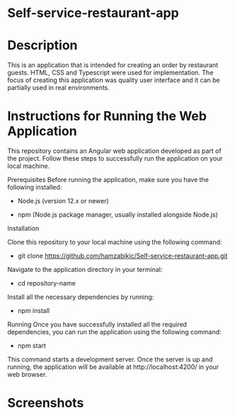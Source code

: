 # Self-service-restaurant-app

# Description

This is an application that is intended for creating an order by restaurant guests. HTML, CSS and Typescript were used for implementation. The focus of creating this application was quality user interface and it can be partially used in real environments.

# Instructions for Running the Web Application
This repository contains an Angular web application developed as part of the project. Follow these steps to successfully run the application on your local machine.

Prerequisites
Before running the application, make sure you have the following installed:

- Node.js (version 12.x or newer)

- npm (Node.js package manager, usually installed alongside Node.js)

Installation

Clone this repository to your local machine using the following command:

- git clone https://github.com/hamzabikic/Self-service-restaurant-app.git

Navigate to the application directory in your terminal:

- cd repository-name

Install all the necessary dependencies by running:

- npm install

Running
Once you have successfully installed all the required dependencies, you can run the application using the following command:

- npm start

This command starts a development server. Once the server is up and running, the application will be available at http://localhost:4200/ in your web browser.

# Screenshots
















